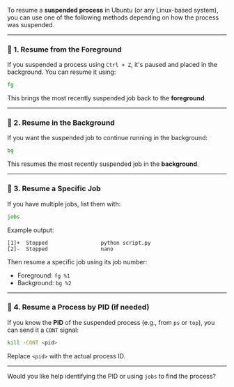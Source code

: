 To resume a **suspended process** in Ubuntu (or any Linux-based system), you can use one of the following methods depending on how the process was suspended.

---

### 🔹 1. Resume from the **Foreground**

If you suspended a process using `Ctrl + Z`, it's paused and placed in the background. You can resume it using:

```bash
fg
```

This brings the most recently suspended job back to the **foreground**.

---

### 🔹 2. Resume in the **Background**

If you want the suspended job to continue running in the background:

```bash
bg
```

This resumes the most recently suspended job in the **background**.

---

### 🔹 3. Resume a Specific Job

If you have multiple jobs, list them with:

```bash
jobs
```

Example output:

```
[1]+  Stopped                 python script.py
[2]-  Stopped                 nano
```

Then resume a specific job using its job number:

* Foreground: `fg %1`
* Background: `bg %2`

---

### 🔹 4. Resume a Process by PID (if needed)

If you know the **PID** of the suspended process (e.g., from `ps` or `top`), you can send it a `CONT` signal:

```bash
kill -CONT <pid>
```

Replace `<pid>` with the actual process ID.

---

Would you like help identifying the PID or using `jobs` to find the process?

